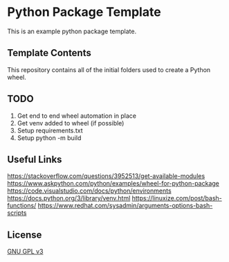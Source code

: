 # Python Package Template

This is an example python package template.

## Template Contents

This repository contains all of the initial folders used to create a Python wheel.

## TODO

1. Get end to end wheel automation in place
2. Get venv added to wheel (if possible)
3. Setup requirements.txt
4. Setup python -m build

## Useful Links


https://stackoverflow.com/questions/3952513/get-available-modules
https://www.askpython.com/python/examples/wheel-for-python-package
https://code.visualstudio.com/docs/python/environments
https://docs.python.org/3/library/venv.html
https://linuxize.com/post/bash-functions/
https://www.redhat.com/sysadmin/arguments-options-bash-scripts

## License

[GNU GPL v3](https://fsf.org/)